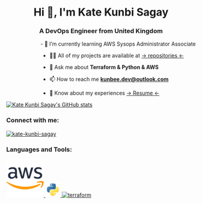 <h1 align="center">Hi 👋, I'm Kate Kunbi Sagay</h1>
<h3 align="center">A DevOps Engineer from United Kingdom</h3>

  
<div style="float: right;">
 - 🌱 I’m currently learning AWS Sysops Administrator Associate

- 👨‍💻 All of my projects are available at [-> repositories <-](https://github.com/Katesagay?tab=repositories)

- 💬 Ask me about **Terraform & Python & AWS**

- 📫 How to reach me **kunbee.dev@outlook.com**

- 📄 Know about my experiences [-> Resume <-](https://docs.google.com/document/d/100REeujvHM9veAxuiLF1LzaC-wkBUU8k7I1ZeTncUvk/edit?usp=sharing) </div>
                                               
[![Kate Kunbi Sagay's GitHub stats](https://github-readme-stats.vercel.app/api?username=Katesagay&theme=material-palenight&show_icons=true)](https://github.com/anuraghazra/github-readme-stats)



<h3 align="left">Connect with me:</h3>
<p align="left">
<a href="https://linkedin.com/in/kate-kunbi-sagay" target="blank"><img align="center" src="https://raw.githubusercontent.com/rahuldkjain/github-profile-readme-generator/master/src/images/icons/Social/linked-in-alt.svg" alt="kate-kunbi-sagay" height="30" width="40" /></a>
<!-- <a href="https://instagram.com/_kunbee" target="blank"><img align="center" src="https://raw.githubusercontent.com/rahuldkjain/github-profile-readme-generator/master/src/images/icons/Social/instagram.svg" alt="_kunbee" height="30" width="40" /></a> -->
</p>

<h3 align="left">Languages and Tools:</h3>
<p align="left"> <a href="https://aws.amazon.com" target="_blank"> <img src="https://raw.githubusercontent.com/devicons/devicon/master/icons/amazonwebservices/amazonwebservices-original-wordmark.svg" alt="aws" width="100" height="100"/> </a> <a href="https://www.python.org" target="_blank"> <img src="https://raw.githubusercontent.com/devicons/devicon/master/icons/python/python-original.svg" alt="python" width="40" height="40"/> </a>  <a href="https://www.terraform.io/" target="_blank"> <img src="https://www.datocms-assets.com/2885/1629941242-logo-terraform-main.svg" alt="terraform" width="100" height="100"/> </a> </p>

